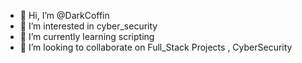 - 👋 Hi, I’m @DarkCoffin
- 👀 I’m interested in cyber_security
- 🌱 I’m currently learning scripting
- 💞️ I’m looking to collaborate on Full_Stack Projects , CyberSecurity 

<!---
shreyas2413/shreyas2413 is a ✨ special ✨ repository because its `README.md` (this file) appears on your GitHub profile.
You can click the Preview link to take a look at your changes.
--->
